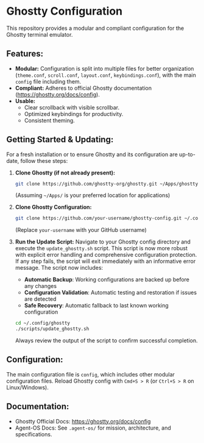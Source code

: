# Ghostty Configuration

This repository provides a modular and compliant configuration for the Ghostty terminal emulator.

## Features:

-   **Modular:** Configuration is split into multiple files for better organization (`theme.conf`, `scroll.conf`, `layout.conf`, `keybindings.conf`), with the main `config` file including them.
-   **Compliant:** Adheres to official Ghostty documentation (https://ghostty.org/docs/config).
-   **Usable:**
    -   Clear scrollback with visible scrollbar.
    -   Optimized keybindings for productivity.
    -   Consistent theming.

## Getting Started & Updating:

For a fresh installation or to ensure Ghostty and its configuration are up-to-date, follow these steps:

1.  **Clone Ghostty (if not already present):**
    ```bash
    git clone https://github.com/ghostty-org/ghostty.git ~/Apps/ghostty
    ```
    (Assuming `~/Apps/` is your preferred location for applications)

2.  **Clone Ghostty Configuration:**
    ```bash
    git clone https://github.com/your-username/ghostty-config.git ~/.config/ghostty
    ```
    (Replace `your-username` with your GitHub username)

3.  **Run the Update Script:**
    Navigate to your Ghostty config directory and execute the `update_ghostty.sh` script. This script is now more robust with explicit error handling and comprehensive configuration protection. If any step fails, the script will exit immediately with an informative error message. The script now includes:
    
    - **Automatic Backup**: Working configurations are backed up before any changes
    - **Configuration Validation**: Automatic testing and restoration if issues are detected
    - **Safe Recovery**: Automatic fallback to last known working configuration

    ```bash
    cd ~/.config/ghostty
    ./scripts/update_ghostty.sh
    ```
    Always review the output of the script to confirm successful completion.

## Configuration:

The main configuration file is `config`, which includes other modular configuration files.
Reload Ghostty config with `Cmd+S > R` (or `Ctrl+S > R` on Linux/Windows).

## Documentation:

-   Ghostty Official Docs: https://ghostty.org/docs/config
-   Agent-OS Docs: See `.agent-os/` for mission, architecture, and specifications.
